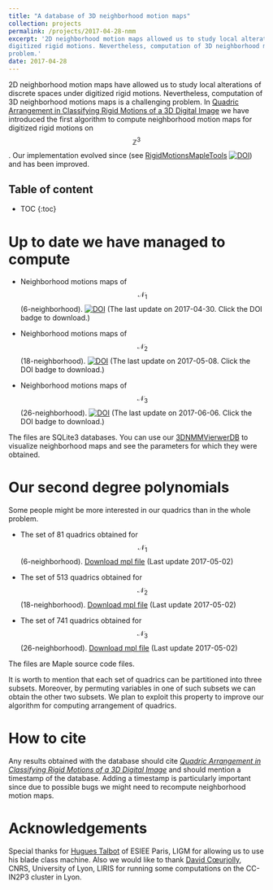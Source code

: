 ```yaml
---
title: "A database of 3D neighborhood motion maps"
collection: projects
permalink: /projects/2017-04-28-nmm
excerpt: '2D neighborhood motion maps allowed us to study local alterations of discrete spaces under
digitized rigid motions. Nevertheless, computation of 3D neighborhood motions maps is a challenging
problem.'
date: 2017-04-28
---
```


2D neighborhood motion maps have allowed us to study local alterations of discrete spaces under
digitized rigid motions. Nevertheless, computation of 3D neighborhood motions maps is a challenging
problem. In [Quadric Arrangement in Classifying Rigid Motions of a 3D Digital
Image](../publication/2016-09-09-quadric-arrangement-in-classifying-rigid-motions-of-a-3d-digital-image)
we have introduced the first algorithm to compute neighborhood motion maps for digitized rigid
motions on $$\mathbb{Z}^3$$. Our implementation evolved since (see
[RigidMotionsMapleTools](../software/2017-3d-nmm)
[![DOI](https://zenodo.org/badge/DOI/10.5281/zenodo.573013.svg)](https://doi.org/10.5281/zenodo.573013))
and has been improved.

<h2>Table of content</h2>

* TOC
{:toc}


Up to date we have managed to compute
====

- Neighborhood motions maps of $$\mathcal{N}_1$$ (6-neighborhood).
  [![DOI](https://zenodo.org/badge/DOI/10.5281/zenodo.573014.svg)](https://doi.org/10.5281/zenodo.573014)
  (The last update on 2017-04-30. Click the DOI badge to download.)


- Neighborhood motions maps of $$\mathcal{N}_2$$ (18-neighborhood).
  [![DOI](https://zenodo.org/badge/DOI/10.5281/zenodo.573015.svg)](https://doi.org/10.5281/zenodo.573015)
  (The last update on 2017-05-08. Click the DOI badge to download.)


- Neighborhood motions maps of $$\mathcal{N}_3$$ (26-neighborhood).
  [![DOI](https://zenodo.org/badge/DOI/10.5281/zenodo.802850.svg)](https://doi.org/10.5281/zenodo.802850)
  (The last update on 2017-06-06. Click the DOI badge to download.)



The files are SQLite3 databases. You can use our
[3DNMMVierwerDB](https://github.com/copyme/NeighborhoodMotionMapsTools) to visualize neighborhood
maps and see the parameters for which they were obtained.


Our second degree polynomials
====

Some people might be more interested in our quadrics than in the whole problem. 

- The set of 81 quadrics obtained for $$\mathcal{N}_1$$ (6-neighborhood). [Download mpl
  file](../files/quadrics_N1.mpl) (Last update 2017-05-02)

- The set of 513 quadrics obtained for $$\mathcal{N}_2$$ (18-neighborhood). [Download mpl
  file](../files/quadrics_N2.mpl) (Last update 2017-05-02)

- The set of 741 quadrics obtained for $$\mathcal{N}_3$$ (26-neighborhood). [Download mpl
  file](../files/quadrics_N3.mpl) (Last update 2017-05-02)

The files are Maple source code files.

It is worth to mention that each set of quadrics can be partitioned into three subsets. Moreover, by
permuting variables in one of such subsets we can obtain the other two subsets. We plan to exploit
this property to improve our algorithm for computing arrangement of quadrics.


How to cite
====

Any results obtained with the database should cite [*Quadric Arrangement in Classifying Rigid
Motions of a 3D Digital
Image*](../publication/2016-09-09-quadric-arrangement-in-classifying-rigid-motions-of-a-3d-digital-image)
and should mention a timestamp of the database. Adding a timestamp is particularly important since
due to possible bugs we might need to recompute neighborhood motion maps.


Acknowledgements
====

Special thanks for [Hugues Talbot](http://hugues.zahlt.info/bienvenue.html) of ESIEE Paris, LIGM for
allowing us to use his blade class machine. Also we would like to thank [David
Cœurjolly](http://liris.cnrs.fr/%7Edcoeurjo/), CNRS, University of Lyon, LIRIS for running some
computations on the CC-IN2P3 cluster in Lyon.
